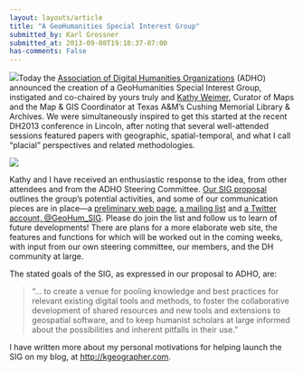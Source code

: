 ```yaml
---
layout: layouts/article
title: "A GeoHumanities Special Interest Group"
submitted_by: Karl Grossner
submitted_at: 2013-09-08T19:18:37-07:00
has-comments: False
---
```


![](https://digitalhumanities.stanford.edu/sites/g/files/sbiybj8071/f/styles/large/public/geohumsig_logo_502w.png?itok=I_oHNPlm)Today the [Association of Digital Humanities Organizations](http://adho.org) (ADHO) announced the creation of a GeoHumanities Special Interest Group, instigated and co-chaired by yours truly and [Kathy Weimer](http://library.tamu.edu/directory/k-weimer), Curator of Maps and the Map & GIS Coordinator at Texas A&M’s Cushing Memorial Library & Archives. We were simultaneously inspired to get this started at the recent DH2013 conference in Lincoln, after noting that several well-attended sessions featured papers with geographic, spatial-temporal, and what I call “placial” perspectives and related methodologies.


[![](sites/default/files/geohumsig_logo_502w.png)](http://geohumanities.org) 



Kathy and I have received an enthusiastic response to the idea, from other attendees and from the ADHO Steering Committee. [Our SIG proposal](http://geohumanities.org/docs/GeoHumanitiesSIG_4Aug13.pdf) outlines the group’s potential activities, and some of our communication pieces are in place—a [preliminary web page](http://geohumanities.org), [a mailing list](http://lists.lists.digitalhumanities.org/mailman/listinfo/geohumsig) and [a Twitter account, @GeoHum\_SIG](https://twitter.com/intent/user?screen_name=GeoHum_SIG). Please do join the list and follow us to learn of future developments! There are plans for a more elaborate web site, the features and functions for which will be worked out in the coming weeks, with input from our own steering committee, our members, and the DH community at large.


The stated goals of the SIG, as expressed in our proposal to ADHO, are:



> “… to create a venue for pooling knowledge and best practices for relevant existing digital tools and methods, to foster the collaborative development of shared resources and new tools and extensions to geospatial software, and to keep humanist scholars at large informed about the possibilities and inherent pitfalls in their use.”
> 
> 
> 


I have written more about my personal motivations for helping launch the SIG on my blog, at <http://kgeographer.com>.


 